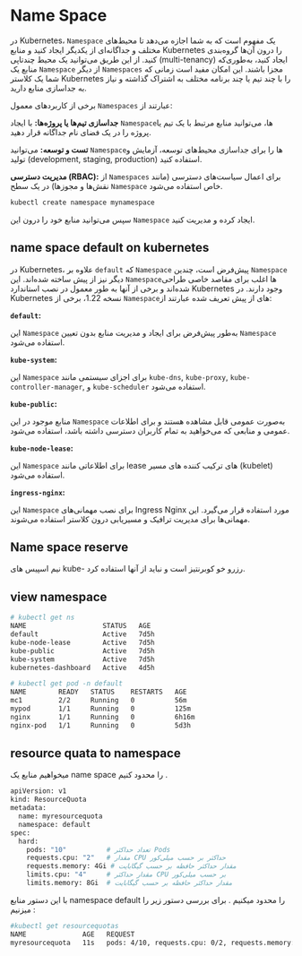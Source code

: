 # Name Space

در Kubernetes، `Namespace` یک مفهوم است که به شما اجازه می‌دهد تا محیط‌های مختلف و جداگانه‌ای از یکدیگر ایجاد کنید و منابع Kubernetes را درون آن‌ها گروه‌بندی کنید. از این طریق می‌توانید یک محیط چندتاپی (multi-tenancy) ایجاد کنید، به‌طوری‌که منابع یک `Namespace` از دیگر `Namespaces` مجزا باشند. این امکان مفید است زمانی که شما یک کلاستر Kubernetes را با چند تیم یا چند برنامه مختلف به اشتراک گذاشته و نیاز به جداسازی منابع دارید.

برخی از کاربردهای معمول `Namespaces` عبارتند از:

**جداسازی تیم‌ها یا پروژه‌ها:** با ایجاد `Namespace`ها، می‌توانید منابع مرتبط با یک تیم یا پروژه را در یک فضای نام جداگانه قرار دهید.

**تست و توسعه:** می‌توانید `Namespace`ها را برای جداسازی محیط‌های توسعه، آزمایش و تولید (development, staging, production) استفاده کنید.

**مدیریت دسترسی (RBAC):** از `Namespaces` برای اعمال سیاست‌های دسترسی (مانند نقش‌ها و مجوزها) در یک سطح `Namespace` خاص استفاده می‌شود.


```bash
kubectl create namespace mynamespace
```

سپس می‌توانید منابع خود را درون این `Namespace` ایجاد کرده و مدیریت کنید.

## name space default on kubernetes

در Kubernetes، علاوه بر `default` که `Namespace` پیش‌فرض است، چندین `Namespace` دیگر نیز از پیش ساخته شده‌اند. این `Namespace`ها اغلب برای مقاصد خاصی طراحی شده‌اند و برخی از آنها به طور معمول در نصب استاندارد Kubernetes وجود دارند. در Kubernetes نسخه 1.22، برخی از `Namespace`های از پیش تعریف شده عبارتند از:

**`default`:**

این `Namespace` به‌طور پیش‌فرض برای ایجاد و مدیریت منابع بدون تعیین `Namespace` استفاده می‌شود.

**`kube-system`:** 

این `Namespace` برای اجزای سیستمی مانند `kube-dns`, `kube-proxy`, `kube-controller-manager`, و `kube-scheduler` استفاده می‌شود.

**`kube-public`:** 

منابع موجود در این `Namespace` به‌صورت عمومی قابل مشاهده هستند و برای اطلاعات عمومی و منابعی که می‌خواهید به تمام کاربران دسترسی داشته باشد، استفاده می‌شود.

**`kube-node-lease`:** 

این `Namespace` برای اطلاعاتی مانند lease های ترکیب کننده های مسیر (kubelet) استفاده می‌شود.

**`ingress-nginx`:**

این `Namespace` برای نصب مهمانی‌های Ingress Nginx مورد استفاده قرار می‌گیرد. این مهمانی‌ها برای مدیریت ترافیک و مسیریابی درون کلاستر استفاده می‌شوند.



## Name space reserve
نیم اسپیس های kube- رزرو خو کوبرنتیز است و نباید از آنها استفاده کرد.


## view namespace

```bash
# kubectl get ns
NAME                   STATUS   AGE
default                Active   7d5h
kube-node-lease        Active   7d5h
kube-public            Active   7d5h
kube-system            Active   7d5h
kubernetes-dashboard   Active   4d5h

# kubectl get pod -n default
NAME        READY   STATUS    RESTARTS   AGE
mc1         2/2     Running   0          56m
mypod       1/1     Running   0          125m
nginx       1/1     Running   0          6h16m
nginx-pod   1/1     Running   0          5d3h
```
## resource quata to namespace
میخواهیم منابع یک name space را محدود کنیم .
```bash
apiVersion: v1
kind: ResourceQuota
metadata:
  name: myresourcequota
  namespace: default
spec:
  hard:
    pods: "10"          # تعداد حداکثر Pods
    requests.cpu: "2"   # مقدار CPU حداکثر بر حسب میلی‌کور
    requests.memory: 4Gi # مقدار حداکثر حافظه بر حسب گیگابایت
    limits.cpu: "4"     # مقدار حداکثر CPU بر حسب میلی‌کور
    limits.memory: 8Gi  # مقدار حداکثر حافظه بر حسب گیگابایت
```
با این دستور منابع namespace default را محدود میکنیم .
برای بررسی دستور زیر را میزنیم :
```bash
#kubectl get resourcequotas
NAME              AGE   REQUEST                                                 LIMIT
myresourcequota   11s   pods: 4/10, requests.cpu: 0/2, requests.memory: 0/4Gi   limits.cpu: 0/4, limits.memory: 0/8Gi
```

